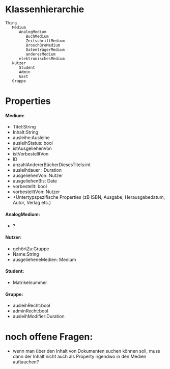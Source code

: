 # Klassenhierarchie
~~~
Thing
   Medium
      AnalogMedium
         BuchMedium
         ZeitschriftMedium
         BroschüreMedium
         DatenträgerMedium
         anderesMedium
      elektronischesMedium
   Nutzer
      Student
      Admin
      Gast
   Gruppe

~~~
# Properties



#### Medium:
- Titel:String
- Inhalt:String
- ausleihe:Ausleihe
- ausleihStatus: bool
- istAusgeliehenVon
- istVorbestelltVon
- ID
- anzahlAndererBücherDiesesTitels:int
- ausleihdauer : Duration
- ausgeliehenVon: Nutzer
- ausgeliehenBis: Date
- vorbestellt: bool
- vorbestelltVon: Nutzer
- +Untertypspezifische Properties (zB ISBN, Ausgabe, Herausgabedatum, Autor, Verlag etc.)

#### AnalogMedium:
- ?

#### Nutzer:
- gehörtZu:Gruppe
- Name:String
- ausgelieheneMedien: Medium

#### Student:
- Matrikelnummer

#### Gruppe:
- ausleihRecht:bool
- adminRecht:bool
- ausleihModifier:Duration

# noch offene Fragen:
- wenn man über den Inhalt von Dokumenten suchen können soll, muss dann der Inhalt nicht auch als Property irgendwo in den Medien auftauchen?
